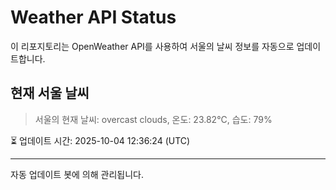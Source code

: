 
# Weather API Status

이 리포지토리는 OpenWeather API를 사용하여 서울의 날씨 정보를 자동으로 업데이트합니다.

## 현재 서울 날씨
> 서울의 현재 날씨: overcast clouds, 온도: 23.82°C, 습도: 79%

⏳ 업데이트 시간: 2025-10-04 12:36:24 (UTC)

---
자동 업데이트 봇에 의해 관리됩니다.
